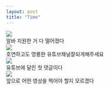 ```yaml
---
layout: post
title: "Time"
---
```


<div class="start">
  <img src="https://github.com/user-attachments/assets/b54e7638-95cf-4baa-98b6-bbc5ed0f6c8c">
</div>

<div class="txt">
  알바 지원한 거 다 떨어졌다
</div>





<div class="img">
  <img src="https://github.com/user-attachments/assets/e64d9b4e-6d70-416b-9700-bdb8a469fd4f">
</div>


<div class="txt">
  호연하고도 영롱한 유튜브채널잘되게해주세요
</div>




<div class="img">
  <img src="https://github.com/user-attachments/assets/53f97b4a-3f1e-4de5-bc20-7a0a6f7f4c17">
</div>


<div class="txt">
  유튜브에 달린 첫 댓글이다 
</div>


<div class="img">
  <img src="https://github.com/user-attachments/assets/d99773dc-bca6-4f6f-a3af-14d0e2930c23">
</div>


<div class="txt">
  앞으로 어떤 영상을 찍어야 할지 모르겠다
</div>























































<div class="txt">
  
</div> 

